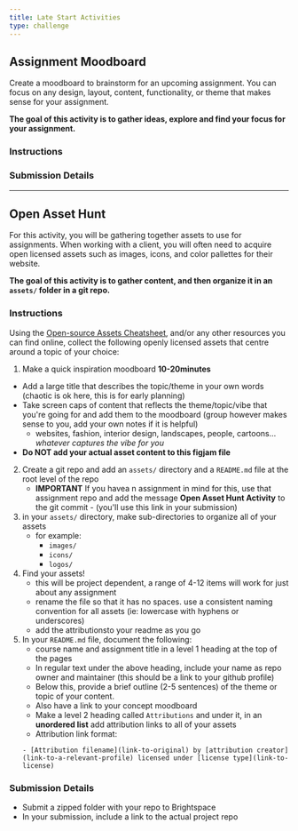 ```yaml
---
title: Late Start Activities
type: challenge
---
```


## Assignment Moodboard

Create a moodboard to brainstorm for an upcoming assignment. You can focus on any design, layout, content, functionality, or theme that makes sense for your assignment.

**The goal of this activity is to gather ideas, explore and find your focus for your assignment.**

### Instructions

### Submission Details

---

## Open Asset Hunt

For this activity, you will be gathering together assets to use for assignments. When working with a client, you will often need to acquire open licensed assets such as images, icons, and color pallettes for their website.

**The goal of this activity is to gather content, and then organize it in an `assets/` folder in a git repo.**

### Instructions

Using the [Open-source Assets Cheatsheet](https://sait-wbdv.github.io/winter-2021/cheatsheets/copyright/open-assets), and/or any other resources you can find online, collect the following openly licensed assets that centre around a topic of your choice:

1. Make a quick inspiration moodboard **10-20minutes**

- Add a large title that describes the topic/theme in your own words (chaotic is ok here, this is for early planning)
- Take screen caps of content that reflects the theme/topic/vibe that you're going for and add them to the moodboard (group however makes sense to you, add your own notes if it is helpful)
  - websites, fashion, interior design, landscapes, people, cartoons... _whatever captures the vibe for you_
- **Do NOT add your actual asset content to this figjam file**

2. Create a git repo and add an `assets/` directory and a `README.md` file at the root level of the repo
   - **IMPORTANT** If you havea n assignment in mind for this, use that assignment repo and add the message **Open Asset Hunt Activity** to the git commit - (you'll use this link in your submission)
3. in your `assets/` directory, make sub-directories to organize all of your assets
   - for example:
     - `images/`
     - `icons/`
     - `logos/`
4. Find your assets!
   - this will be project dependent, a range of 4-12 items will work for just about any assignment
   - rename the file so that it has no spaces. use a consistent naming convention for all assets (ie: lowercase with hyphens or underscores)
   - add the attributionsto your readme as you go
5. In your `README.md` file, document the following:
   - course name and assignment title in a level 1 heading at the top of the pages
   - In regular text under the above heading, include your name as repo owner and maintainer (this should be a link to your github profile)
   - Below this, provide a brief outline (2-5 sentences) of the theme or topic of your content.
   - Also have a link to your concept moodboard
   - Make a level 2 heading called `Attributions` and under it, in an **unordered list** add attribution links to all of your assets
   - Attribution link format:
   ```
   - [Attribution filename](link-to-original) by [attribution creator](link-to-a-relevant-profile) licensed under [license type](link-to-license)
   ```

### Submission Details

- Submit a zipped folder with your repo to Brightspace
- In your submission, include a link to the actual project repo
